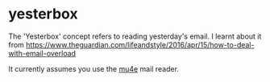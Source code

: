 # yesterbox

The 'Yesterbox' concept refers to reading yesterday's email.  I learnt
about it from <https://www.theguardian.com/lifeandstyle/2016/apr/15/how-to-deal-with-email-overload>


It currently assumes you use the
[mu4e](https://www.djcbsoftware.nl/code/mu/mu4e.html) mail reader.

